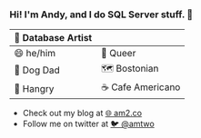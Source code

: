 ### Hi! I'm Andy, and I do SQL Server stuff. 👋

| 🎨 Database Artist |   |
| ------------- | ------------- |
| 😄 he/him     |  👬 Queer |
| 🐶 Dog Dad    | 🗺 Bostonian |
| 🍜 Hangry     | ☕ Cafe Americano |


* Check out my blog at [🌐 am2.co](https://am2.co)
* Follow me on twitter at [🐦 @amtwo](https://twitter.com/amtwo)
